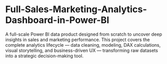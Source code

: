 # Full-Sales-Marketing-Analytics-Dashboard-in-Power-BI
A full-scale Power BI data product designed from scratch to uncover deep insights in sales and marketing performance. This project covers the complete analytics lifecycle — data cleaning, modeling, DAX calculations, visual storytelling, and business-driven UX — transforming raw datasets into a strategic decision-making tool.
